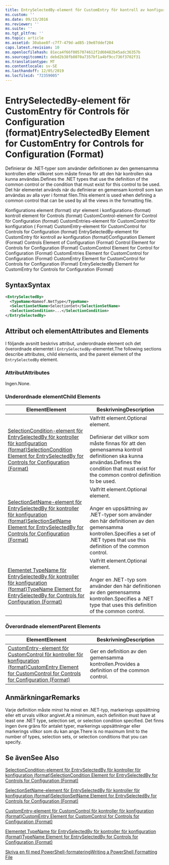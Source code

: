 ```yaml
---
title: EntrySelectedBy-element för CustomEntry för kontroll av konfiguration (format) | Microsoft Docs
ms.custom: ''
ms.date: 09/13/2016
ms.reviewer: ''
ms.suite: ''
ms.tgt_pltfrm: ''
ms.topic: article
ms.assetid: 30abae8f-c7f7-479d-ad85-19e07ddef204
caps.latest.revision: 10
ms.openlocfilehash: 81eca4f66f0057074612f2d60482b45adc36357b
ms.sourcegitcommit: debd2b38fb8070a7357bf1a4bf9cc736f3702f31
ms.translationtype: MT
ms.contentlocale: sv-SE
ms.lasthandoff: 12/05/2019
ms.locfileid: "72359005"
---
```

# <a name="entryselectedby-element-for-customentry-for-controls-for-configuration-format"></a><span data-ttu-id="e6177-102">EntrySelectedBy-element för CustomEntry för Controls för Configuration (format)</span><span class="sxs-lookup"><span data-stu-id="e6177-102">EntrySelectedBy Element for CustomEntry for Controls for Configuration (Format)</span></span>

<span data-ttu-id="e6177-103">Definierar de .NET-typer som använder definitionen av den gemensamma kontrollen eller villkoret som måste finnas för att den här kontrollen ska kunna användas.</span><span class="sxs-lookup"><span data-stu-id="e6177-103">Defines the .NET types that use the definition of the common control or the condition that must exist for this control to be used.</span></span> <span data-ttu-id="e6177-104">Det här elementet används när du definierar en gemensam kontroll som kan användas av alla vyer i format filen.</span><span class="sxs-lookup"><span data-stu-id="e6177-104">This element is used when defining a common control that can be used by all the views in the formatting file.</span></span>

<span data-ttu-id="e6177-105">Konfigurations element (format) styr element i konfigurations-(format) kontroll element för Controls (format) CustomControl-element för Control för Configuration (format) CustomEntries-element för CustomControl för konfiguration ( Format) CustomEntry-element för CustomControl for Controls for Configuration (format) EntrySelectedBy-element för CustomEntry för kontroll av konfiguration (format)</span><span class="sxs-lookup"><span data-stu-id="e6177-105">Configuration Element (Format) Controls Element of Configuration (Format) Control Element for Controls for Configuration (Format) CustomControl Element for Control for Configuration (Format) CustomEntries Element for CustomControl for Configuration (Format) CustomEntry Element for CustomControl for Controls for Configuration (Format) EntrySelectedBy Element for CustomEntry for Controls for Configuration (Format)</span></span>

## <a name="syntax"></a><span data-ttu-id="e6177-106">Syntax</span><span class="sxs-lookup"><span data-stu-id="e6177-106">Syntax</span></span>

```xml
<EntrySelectedBy>
  <TypeName>Nameof.NetType</TypeName>
  <SelectionSetName>SelectionSet</SelectionSetName>
  <SelectionCondition>...</SelectionCondition>
</EntrySelectedBy>
```

## <a name="attributes-and-elements"></a><span data-ttu-id="e6177-107">Attribut och element</span><span class="sxs-lookup"><span data-stu-id="e6177-107">Attributes and Elements</span></span>

<span data-ttu-id="e6177-108">I följande avsnitt beskrivs attribut, underordnade element och det överordnade elementet i `EntrySelectedBy`-elementet.</span><span class="sxs-lookup"><span data-stu-id="e6177-108">The following sections describe attributes, child elements, and the parent element of the `EntrySelectedBy` element.</span></span>

### <a name="attributes"></a><span data-ttu-id="e6177-109">Attribut</span><span class="sxs-lookup"><span data-stu-id="e6177-109">Attributes</span></span>

<span data-ttu-id="e6177-110">Ingen.</span><span class="sxs-lookup"><span data-stu-id="e6177-110">None.</span></span>

### <a name="child-elements"></a><span data-ttu-id="e6177-111">Underordnade element</span><span class="sxs-lookup"><span data-stu-id="e6177-111">Child Elements</span></span>

|<span data-ttu-id="e6177-112">Element</span><span class="sxs-lookup"><span data-stu-id="e6177-112">Element</span></span>|<span data-ttu-id="e6177-113">Beskrivning</span><span class="sxs-lookup"><span data-stu-id="e6177-113">Description</span></span>|
|-------------|-----------------|
|[<span data-ttu-id="e6177-114">SelectionCondition-element för EntrySelectedBy för kontroller för konfiguration (format)</span><span class="sxs-lookup"><span data-stu-id="e6177-114">SelectionCondition Element for EntrySelectedBy for Controls for Configuration (Format)</span></span>](./selectioncondition-element-for-entryselectedby-for-controls-for-configuration-format.md)|<span data-ttu-id="e6177-115">Valfritt element.</span><span class="sxs-lookup"><span data-stu-id="e6177-115">Optional element.</span></span><br /><br /> <span data-ttu-id="e6177-116">Definierar det villkor som måste finnas för att den gemensamma kontroll definitionen ska kunna användas.</span><span class="sxs-lookup"><span data-stu-id="e6177-116">Defines the condition that must exist for the common control definition to be used.</span></span>|
|[<span data-ttu-id="e6177-117">SelectionSetName-element för EntrySelectedBy för kontroller för konfiguration (format)</span><span class="sxs-lookup"><span data-stu-id="e6177-117">SelectionSetName Element for EntrySelectedBy for Controls for Configuration (Format)</span></span>](./selectionsetname-element-for-selectioncondition-for-controls-for-configuration-format.md)|<span data-ttu-id="e6177-118">Valfritt element.</span><span class="sxs-lookup"><span data-stu-id="e6177-118">Optional element.</span></span><br /><br /> <span data-ttu-id="e6177-119">Anger en uppsättning av .NET-typer som använder den här definitionen av den gemensamma kontrollen.</span><span class="sxs-lookup"><span data-stu-id="e6177-119">Specifies a set of .NET types that use this definition of the common control.</span></span>|
|[<span data-ttu-id="e6177-120">Elementet TypeName för EntrySelectedBy för kontroller för konfiguration (format)</span><span class="sxs-lookup"><span data-stu-id="e6177-120">TypeName Element for EntrySelectedBy for Controls for Configuration (Format)</span></span>](./typename-element-for-entryselectedby-for-controls-for-configuration-format.md)|<span data-ttu-id="e6177-121">Valfritt element.</span><span class="sxs-lookup"><span data-stu-id="e6177-121">Optional element.</span></span><br /><br /> <span data-ttu-id="e6177-122">Anger en .NET-typ som använder den här definitionen av den gemensamma kontrollen.</span><span class="sxs-lookup"><span data-stu-id="e6177-122">Specifies a .NET type that uses this definition of the common control.</span></span>|

### <a name="parent-elements"></a><span data-ttu-id="e6177-123">Överordnade element</span><span class="sxs-lookup"><span data-stu-id="e6177-123">Parent Elements</span></span>

|<span data-ttu-id="e6177-124">Element</span><span class="sxs-lookup"><span data-stu-id="e6177-124">Element</span></span>|<span data-ttu-id="e6177-125">Beskrivning</span><span class="sxs-lookup"><span data-stu-id="e6177-125">Description</span></span>|
|-------------|-----------------|
|[<span data-ttu-id="e6177-126">CustomEntry-element för CustomControl för kontroller för konfiguration (format)</span><span class="sxs-lookup"><span data-stu-id="e6177-126">CustomEntry Element for CustomControl for Controls for Configuration (Format)</span></span>](./customentry-element-for-customcontrol-for-controls-for-configuration-format.md)|<span data-ttu-id="e6177-127">Ger en definition av den gemensamma kontrollen.</span><span class="sxs-lookup"><span data-stu-id="e6177-127">Provides a definition of the common control.</span></span>|

## <a name="remarks"></a><span data-ttu-id="e6177-128">Anmärkningar</span><span class="sxs-lookup"><span data-stu-id="e6177-128">Remarks</span></span>

<span data-ttu-id="e6177-129">Varje definition måste minst ha minst en .NET-typ, markerings uppsättning eller ett urvals villkor angivet.</span><span class="sxs-lookup"><span data-stu-id="e6177-129">At a minimum, each definition must have at least one .NET type, selection set, or selection condition specified.</span></span> <span data-ttu-id="e6177-130">Det finns ingen övre gräns för antalet typer, markerings uppsättningar eller markerings villkor som du kan ange.</span><span class="sxs-lookup"><span data-stu-id="e6177-130">There is no maximum limit to the number of types, selection sets, or selection conditions that you can specify.</span></span>

## <a name="see-also"></a><span data-ttu-id="e6177-131">Se även</span><span class="sxs-lookup"><span data-stu-id="e6177-131">See Also</span></span>

[<span data-ttu-id="e6177-132">SelectionCondition-element för EntrySelectedBy för kontroller för konfiguration (format)</span><span class="sxs-lookup"><span data-stu-id="e6177-132">SelectionCondition Element for EntrySelectedBy for Controls for Configuration (Format)</span></span>](./selectioncondition-element-for-entryselectedby-for-controls-for-configuration-format.md)

[<span data-ttu-id="e6177-133">SelectionSetName-element för EntrySelectedBy för kontroller för konfiguration (format)</span><span class="sxs-lookup"><span data-stu-id="e6177-133">SelectionSetName Element for EntrySelectedBy for Controls for Configuration (Format)</span></span>](./selectionsetname-element-for-selectioncondition-for-controls-for-configuration-format.md)

[<span data-ttu-id="e6177-134">CustomEntry-element för CustomControl för kontroller för konfiguration (format)</span><span class="sxs-lookup"><span data-stu-id="e6177-134">CustomEntry Element for CustomControl for Controls for Configuration (Format)</span></span>](./customentry-element-for-customcontrol-for-controls-for-configuration-format.md)

[<span data-ttu-id="e6177-135">Elementet TypeName för EntrySelectedBy för kontroller för konfiguration (format)</span><span class="sxs-lookup"><span data-stu-id="e6177-135">TypeName Element for EntrySelectedBy for Controls for Configuration (Format)</span></span>](./typename-element-for-selectioncondition-for-controls-for-configuration-format.md)

[<span data-ttu-id="e6177-136">Skriva en fil med PowerShell-formatering</span><span class="sxs-lookup"><span data-stu-id="e6177-136">Writing a PowerShell Formatting File</span></span>](./writing-a-powershell-formatting-file.md)
